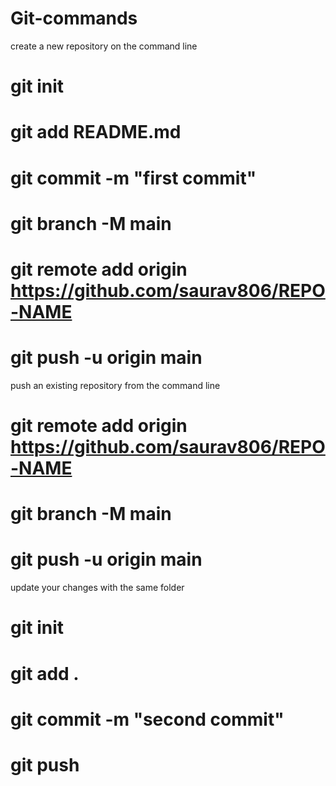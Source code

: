 # Git-commands
 create a new repository on the command line

# git init
# git add README.md
# git commit -m "first commit"
# git branch -M main
# git remote add origin https://github.com/saurav806/REPO-NAME
# git push -u origin main


push an existing repository from the command line
# git remote add origin https://github.com/saurav806/REPO-NAME
# git branch -M main
# git push -u origin main

update your changes with the same folder
# git init
# git add .
# git commit -m "second commit"
# git push
